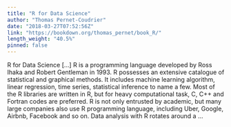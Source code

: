 ```yaml
---
title: "R for Data Science"
author: "Thomas Pernet-Coudrier"
date: "2018-03-27T07:52:56Z"
link: "https://bookdown.org/thomas_pernet/book_R/"
length_weight: "40.5%"
pinned: false
---
```


R for Data Science [...] R is a programming language developed by Ross Ihaka and Robert Gentleman in 1993. R possesses an extensive catalogue of statistical and graphical methods. It includes machine learning algorithm, linear regression, time series, statistical inference to name a few. Most of the R libraries are written in R, but for heavy computational task, C, C++ and Fortran codes are preferred. R is not only entrusted by academic, but many large companies also use R programming language, including Uber, Google, Airbnb, Facebook and so on. Data analysis with R rotates around a ...

